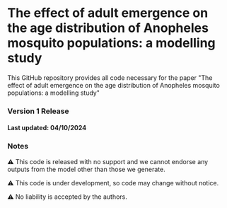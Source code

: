 # The effect of adult emergence on the age distribution of Anopheles mosquito populations: a modelling study

This GitHub repository provides all code necessary for the paper "The effect of adult emergence on the age distribution of Anopheles mosquito populations: a modelling study"

### Version 1 Release

#### Last updated: 04/10/2024

### Notes

:warning: This code is released with no support and we cannot endorse any outputs from the model other than those we generate.

:warning: This code is under development, so code may change without notice.

:warning: No liability is accepted by the authors.

